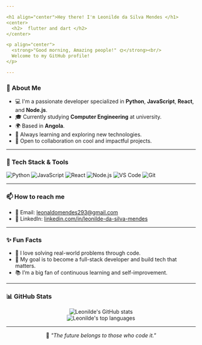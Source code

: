 ```yaml
---

<h1 align="center">Hey there! I'm Leonilde da Silva Mendes </h1>
<center>
  <h2>  flutter and dart </h2>
</center>

<p align="center">
  <strong>"Good morning, Amazing people!" 🌞</strong><br/>
  Welcome to my GitHub profile!
</p>

---
```


### 🧠 About Me

* 💻 I'm a passionate developer specialized in **Python**, **JavaScript**, **React**, and **Node.js**.
* 🎓 Currently studying **Computer Engineering** at university.
* 🌍 Based in **Angola**.
* 🌱 Always learning and exploring new technologies.
* 🤝 Open to collaboration on cool and impactful projects.

---

### 🚀 Tech Stack & Tools

![Python](https://img.shields.io/badge/-Python-3776AB?style=for-the-badge\&logo=python\&logoColor=white)
![JavaScript](https://img.shields.io/badge/-JavaScript-F7DF1E?style=for-the-badge\&logo=javascript\&logoColor=black)
![React](https://img.shields.io/badge/-React-61DAFB?style=for-the-badge\&logo=react\&logoColor=black)
![Node.js](https://img.shields.io/badge/-Node.js-339933?style=for-the-badge\&logo=node.js\&logoColor=white)
![VS Code](https://img.shields.io/badge/-VSCode-007ACC?style=for-the-badge\&logo=visual-studio-code\&logoColor=white)
![Git](https://img.shields.io/badge/-Git-F05032?style=for-the-badge\&logo=git\&logoColor=white)

---

### 📫 How to reach me

* 📧 Email: [leonaldomendes293@gmail.com](mailto:leonaldomendes293@gmail.com)
* 💼 LinkedIn: [linkedin.com/in/leonilde-da-silva-mendes](https://www.linkedin.com/in/leonilde-da-silva-mendes)

---

### ✨ Fun Facts

* 🧩 I love solving real-world problems through code.
* 🎯 My goal is to become a full-stack developer and build tech that matters.
* 📚 I’m a big fan of continuous learning and self-improvement.

---

### 📊 GitHub Stats

<p align="center">
  <img src="https://github-readme-stats.vercel.app/api?username=leonildemendes&show_icons=true&theme=tokyonight" alt="Leonilde's GitHub stats" />
  <br/>
  <img src="https://github-readme-stats.vercel.app/api/top-langs/?username=leonildemendes&layout=compact&theme=tokyonight" alt="Leonilde's top languages" />
</p>

---

<p align="center">
  💬 <i>"The future belongs to those who code it."</i>
</p>
